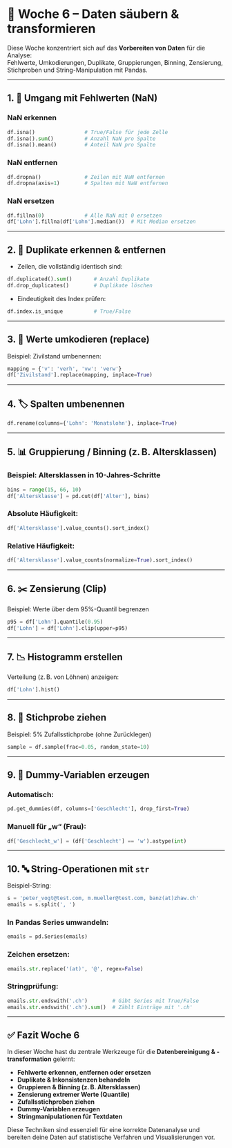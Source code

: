 # 📘 Woche 6 – Daten säubern & transformieren

Diese Woche konzentriert sich auf das **Vorbereiten von Daten** für die Analyse:  
Fehlwerte, Umkodierungen, Duplikate, Gruppierungen, Binning, Zensierung, Stichproben und String-Manipulation mit Pandas.

---

## 1. 🧼 Umgang mit Fehlwerten (NaN)

### NaN erkennen
```python
df.isna()                # True/False für jede Zelle
df.isna().sum()          # Anzahl NaN pro Spalte
df.isna().mean()         # Anteil NaN pro Spalte
```

### NaN entfernen
```python
df.dropna()              # Zeilen mit NaN entfernen
df.dropna(axis=1)        # Spalten mit NaN entfernen
```

### NaN ersetzen
```python
df.fillna(0)             # Alle NaN mit 0 ersetzen
df['Lohn'].fillna(df['Lohn'].median())  # Mit Median ersetzen
```

---

## 2. 🧾 Duplikate erkennen & entfernen

- Zeilen, die vollständig identisch sind:
```python
df.duplicated().sum()       # Anzahl Duplikate
df.drop_duplicates()        # Duplikate löschen
```

- Eindeutigkeit des Index prüfen:
```python
df.index.is_unique          # True/False
```

---

## 3. 🔁 Werte umkodieren (replace)

Beispiel: Zivilstand umbenennen:
```python
mapping = {'v': 'verh', 'vw': 'verw'}
df['Zivilstand'].replace(mapping, inplace=True)
```

---

## 4. 🏷️ Spalten umbenennen

```python
df.rename(columns={'Lohn': 'Monatslohn'}, inplace=True)
```

---

## 5. 📊 Gruppierung / Binning (z. B. Altersklassen)

### Beispiel: Altersklassen in 10-Jahres-Schritte
```python
bins = range(15, 66, 10)
df['Altersklasse'] = pd.cut(df['Alter'], bins)
```

### Absolute Häufigkeit:
```python
df['Altersklasse'].value_counts().sort_index()
```

### Relative Häufigkeit:
```python
df['Altersklasse'].value_counts(normalize=True).sort_index()
```

---

## 6. ✂️ Zensierung (Clip)

Beispiel: Werte über dem 95%-Quantil begrenzen
```python
p95 = df['Lohn'].quantile(0.95)
df['Lohn'] = df['Lohn'].clip(upper=p95)
```

---

## 7. 📉 Histogramm erstellen

Verteilung (z. B. von Löhnen) anzeigen:
```python
df['Lohn'].hist()
```

---

## 8. 🧪 Stichprobe ziehen

Beispiel: 5% Zufallsstichprobe (ohne Zurücklegen)
```python
sample = df.sample(frac=0.05, random_state=10)
```

---

## 9. 🧠 Dummy-Variablen erzeugen

### Automatisch:
```python
pd.get_dummies(df, columns=['Geschlecht'], drop_first=True)
```

### Manuell für „w“ (Frau):
```python
df['Geschlecht_w'] = (df['Geschlecht'] == 'w').astype(int)
```

---

## 10. 🔤 String-Operationen mit `str`

Beispiel-String:
```python
s = 'peter_vogt@test.com, m.mueller@test.com, banz(at)zhaw.ch'
emails = s.split(', ')
```

### In Pandas Series umwandeln:
```python
emails = pd.Series(emails)
```

### Zeichen ersetzen:
```python
emails.str.replace('(at)', '@', regex=False)
```

### Stringprüfung:
```python
emails.str.endswith('.ch')        # Gibt Series mit True/False
emails.str.endswith('.ch').sum()  # Zählt Einträge mit '.ch'
```

---

## ✅ Fazit Woche 6

In dieser Woche hast du zentrale Werkzeuge für die **Datenbereinigung & -transformation** gelernt:

- **Fehlwerte erkennen, entfernen oder ersetzen**
- **Duplikate & Inkonsistenzen behandeln**
- **Gruppieren & Binning (z. B. Altersklassen)**
- **Zensierung extremer Werte (Quantile)**
- **Zufallsstichproben ziehen**
- **Dummy-Variablen erzeugen**
- **Stringmanipulationen für Textdaten**

Diese Techniken sind essenziell für eine korrekte Datenanalyse und bereiten deine Daten auf statistische Verfahren und Visualisierungen vor.
